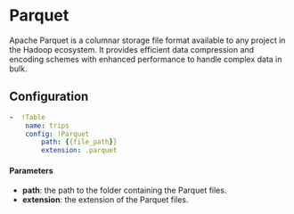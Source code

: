# Parquet

Apache Parquet is a columnar storage file format available to any project in the Hadoop ecosystem. It provides efficient data compression and encoding schemes with enhanced performance to handle complex data in bulk.

## Configuration

```yaml
-  !Table
    name: trips
    config: !Parquet
        path: {{file_path}}   
        extension: .parquet
```


#### Parameters

* **path**: the path to the folder containing the Parquet files.
* **extension**: the extension of the Parquet files.